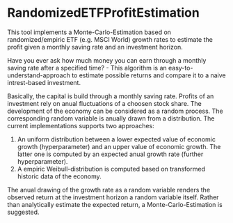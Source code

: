 # RandomizedETFProfitEstimation
This tool implements a Monte-Carlo-Estimation based on randomized/empiric ETF (e.g. MSCI World) growth rates to estimate the profit given a monthly saving rate and an investment horizon.

Have you ever ask how much money you can earn through a monthly saving rate after a specified time? - This algorithm is an easy-to-understand-approach to estimate possible returns and compare it to a naive intrest-based investment.

Basically, the capital is build through a monthly saving rate. Profits of an investment rely on anual fluctuations of a choosen stock share. The development of the economy can be considered as a random process. The corresponding random variable is anually drawn from a distribution. The current implementations supports two approaches:
1) An uniform distribution between a lower expected value of economic growth (hyperparameter) and an upper value of economic growth. The latter one is computed by an expected anual growth rate (further hyperparameter).
2) A empiric Weibull-distribution is computed based on transformed historic data of the economy. 

The anual drawing of the growth rate as a random variable renders the observed return at the investment horizon a random variable itself. Rather than analytically estimate the expected return, a Monte-Carlo-Estimation is suggested.
